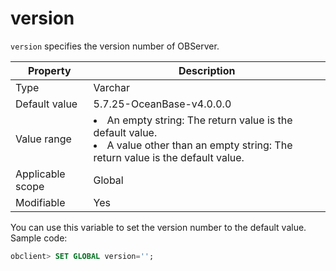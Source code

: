 # version

`version` specifies the version number of OBServer.

| **Property** | **Description** |
|--------|---------|
| Type | Varchar |
| Default value | 5.7.25-OceanBase-v4.0.0.0 |
| Value range | <li>An empty string: The return value is the default value.<li>A value other than an empty string: The return value is the default value. |
| Applicable scope | Global |
| Modifiable | Yes |

You can use this variable to set the version number to the default value. Sample code:

```sql
obclient> SET GLOBAL version='';
```
